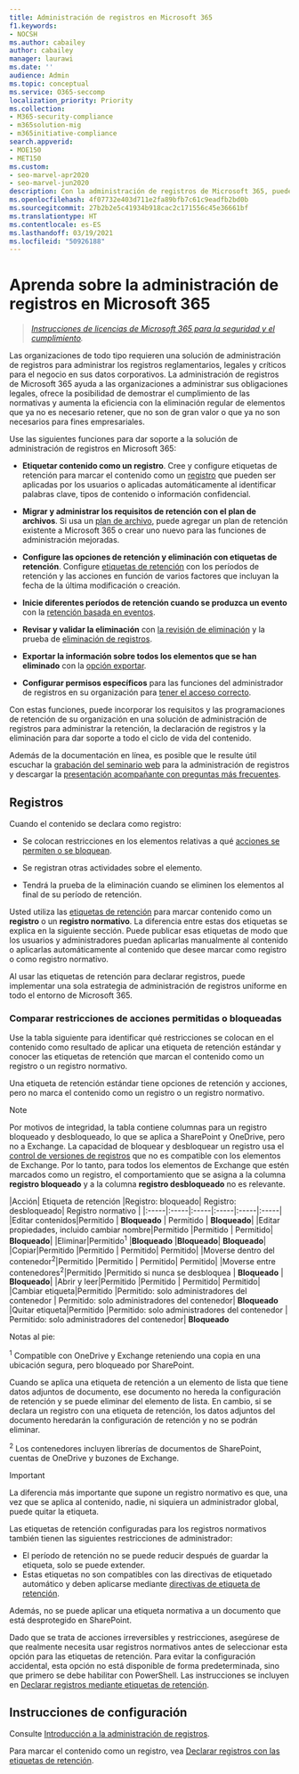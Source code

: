 ```yaml
---
title: Administración de registros en Microsoft 365
f1.keywords:
- NOCSH
ms.author: cabailey
author: cabailey
manager: laurawi
ms.date: ''
audience: Admin
ms.topic: conceptual
ms.service: O365-seccomp
localization_priority: Priority
ms.collection:
- M365-security-compliance
- m365solution-mig
- m365initiative-compliance
search.appverid:
- MOE150
- MET150
ms.custom:
- seo-marvel-apr2020
- seo-marvel-jun2020
description: Con la administración de registros de Microsoft 365, puede aplicar programaciones de retención en un plan de archivos para administrar la retención, la declaración de registros y la eliminación.
ms.openlocfilehash: 4f07732e403d711e2fa89bfb7c61c9eadfb2bd0b
ms.sourcegitcommit: 27b2b2e5c41934b918cac2c171556c45e36661bf
ms.translationtype: HT
ms.contentlocale: es-ES
ms.lasthandoff: 03/19/2021
ms.locfileid: "50926188"
---
```

# <a name="learn-about-records-management-in-microsoft-365"></a>Aprenda sobre la administración de registros en Microsoft 365

>*[Instrucciones de licencias de Microsoft 365 para la seguridad y el cumplimiento](/office365/servicedescriptions/microsoft-365-service-descriptions/microsoft-365-tenantlevel-services-licensing-guidance/microsoft-365-security-compliance-licensing-guidance).*

Las organizaciones de todo tipo requieren una solución de administración de registros para administrar los registros reglamentarios, legales y críticos para el negocio en sus datos corporativos. La administración de registros de Microsoft 365 ayuda a las organizaciones a administrar sus obligaciones legales, ofrece la posibilidad de demostrar el cumplimiento de las normativas y aumenta la eficiencia con la eliminación regular de elementos que ya no es necesario retener, que no son de gran valor o que ya no son necesarios para fines empresariales.

Use las siguientes funciones para dar soporte a la solución de administración de registros en Microsoft 365:

- **Etiquetar contenido como un registro**. Cree y configure etiquetas de retención para marcar el contenido como un [registro](#records) que pueden ser aplicadas por los usuarios o aplicadas automáticamente al identificar palabras clave, tipos de contenido o información confidencial.

- **Migrar y administrar los requisitos de retención con el plan de archivos**. Si usa un [plan de archivo](file-plan-manager.md), puede agregar un plan de retención existente a Microsoft 365 o crear uno nuevo para las funciones de administración mejoradas.

- **Configure las opciones de retención y eliminación con etiquetas de retención**. Configure [etiquetas de retención](retention.md#retention-labels) con los períodos de retención y las acciones en función de varios factores que incluyan la fecha de la última modificación o creación.

- **Inicie diferentes períodos de retención cuando se produzca un evento** con la [retención basada en eventos](event-driven-retention.md).

- **Revisar y validar la eliminación** con [la revisión de eliminación](disposition.md#disposition-reviews) y la prueba de [eliminación de registros](disposition.md#disposition-of-records).

- **Exportar la información sobre todos los elementos que se han eliminado** con la [opción exportar](disposition.md#filter-and-export-the-views).

- **Configurar permisos específicos** para las funciones del administrador de registros en su organización para [tener el acceso correcto](../security/office-365-security/permissions-in-the-security-and-compliance-center.md).

Con estas funciones, puede incorporar los requisitos y las programaciones de retención de su organización en una solución de administración de registros para administrar la retención, la declaración de registros y la eliminación para dar soporte a todo el ciclo de vida del contenido.

Además de la documentación en línea, es posible que le resulte útil escuchar la [grabación del seminario web](https://aka.ms/MIPC/Video-RecordsManagementWebinar) para la administración de registros y descargar la [presentación acompañante con preguntas más frecuentes](https://aka.ms/MIPC/Blog-RecordsManagementWebinar).

## <a name="records"></a>Registros

Cuando el contenido se declara como registro:

- Se colocan restricciones en los elementos relativas a qué [acciones se permiten o se bloquean](#compare-restrictions-for-what-actions-are-allowed-or-blocked).

- Se registran otras actividades sobre el elemento.

- Tendrá la prueba de la eliminación cuando se eliminen los elementos al final de su período de retención.

Usted utiliza las [etiquetas de retención](retention.md#retention-labels) para marcar contenido como un **registro** o un **registro normativo**. La diferencia entre estas dos etiquetas se explica en la siguiente sección. Puede publicar esas etiquetas de modo que los usuarios y administradores puedan aplicarlas manualmente al contenido o aplicarlas automáticamente al contenido que desee marcar como registro o como registro normativo.

Al usar las etiquetas de retención para declarar registros, puede implementar una sola estrategia de administración de registros uniforme en todo el entorno de Microsoft 365.

### <a name="compare-restrictions-for-what-actions-are-allowed-or-blocked"></a>Comparar restricciones de acciones permitidas o bloqueadas

Use la tabla siguiente para identificar qué restricciones se colocan en el contenido como resultado de aplicar una etiqueta de retención estándar y conocer las etiquetas de retención que marcan el contenido como un registro o un registro normativo. 

Una etiqueta de retención estándar tiene opciones de retención y acciones, pero no marca el contenido como un registro o un registro normativo.

>[!NOTE] 
> Por motivos de integridad, la tabla contiene columnas para un registro bloqueado y desbloqueado, lo que se aplica a SharePoint y OneDrive, pero no a Exchange. La capacidad de bloquear y desbloquear un registro usa el [control de versiones de registros](record-versioning.md) que no es compatible con los elementos de Exchange. Por lo tanto, para todos los elementos de Exchange que estén marcados como un registro, el comportamiento que se asigna a la columna **registro bloqueado** y a la columna **registro desbloqueado** no es relevante.


|Acción| Etiqueta de retención |Registro: bloqueado| Registro: desbloqueado| Registro normativo |
|:-----|:-----|:-----|:-----|:-----|:-----|
|Editar contenidos|Permitido | **Bloqueado** | Permitido | **Bloqueado**|
|Editar propiedades, incluido cambiar nombre|Permitido |Permitido | Permitido| **Bloqueado**|
|Eliminar|Permitido<sup>1</sup> |**Bloqueado** |**Bloqueado**| **Bloqueado**|
|Copiar|Permitido |Permitido | Permitido| Permitido|
|Moverse dentro del contenedor<sup>2</sup>|Permitido |Permitido | Permitido| Permitido|
|Moverse entre contenedores<sup>2</sup>|Permitido |Permitido si nunca se desbloquea | **Bloqueado** | **Bloqueado**|
|Abrir y leer|Permitido |Permitido | Permitido| Permitido|
|Cambiar etiqueta|Permitido |Permitido: solo administradores del contenedor | Permitido: solo administradores del contenedor| **Bloqueado**
|Quitar etiqueta|Permitido |Permitido: solo administradores del contenedor | Permitido: solo administradores del contenedor| **Bloqueado**

Notas al pie:

<sup>1</sup> Compatible con OneDrive y Exchange reteniendo una copia en una ubicación segura, pero bloqueado por SharePoint.

Cuando se aplica una etiqueta de retención a un elemento de lista que tiene datos adjuntos de documento, ese documento no hereda la configuración de retención y se puede eliminar del elemento de lista. En cambio, si se declara un registro con una etiqueta de retención, los datos adjuntos del documento heredarán la configuración de retención y no se podrán eliminar. 

<sup>2</sup> Los contenedores incluyen librerías de documentos de SharePoint, cuentas de OneDrive y buzones de Exchange.

>[!IMPORTANT] 
> La diferencia más importante que supone un registro normativo es que, una vez que se aplica al contenido, nadie, ni siquiera un administrador global, puede quitar la etiqueta. 
>
> Las etiquetas de retención configuradas para los registros normativos también tienen las siguientes restricciones de administrador:
> - El período de retención no se puede reducir después de guardar la etiqueta, solo se puede extender.
> - Estas etiquetas no son compatibles con las directivas de etiquetado automático y deben aplicarse mediante [directivas de etiqueta de retención](create-apply-retention-labels.md). 
>
> Además, no se puede aplicar una etiqueta normativa a un documento que está desprotegido en SharePoint.
> 
> Dado que se trata de acciones irreversibles y restricciones, asegúrese de que realmente necesita usar registros normativos antes de seleccionar esta opción para las etiquetas de retención. Para evitar la configuración accidental, esta opción no está disponible de forma predeterminada, sino que primero se debe habilitar con PowerShell. Las instrucciones se incluyen en [Declarar registros mediante etiquetas de retención](declare-records.md).

## <a name="configuration-guidance"></a>Instrucciones de configuración

Consulte [Introducción a la administración de registros](get-started-with-records-management.md).

Para marcar el contenido como un registro, vea [Declarar registros con las etiquetas de retención](declare-records.md).